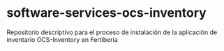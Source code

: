# software-services-ocs-inventory
Repositorio descriptivo para el proceso de instalación de la aplicación de inventario OCS-Inventory en Fertiberia
